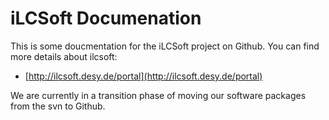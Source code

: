 # iLCSoft Documenation

This is some doucmentation for the iLCSoft project on Github.
You can find more details about ilcsoft:

- [http://ilcsoft.desy.de/portal](http://ilcsoft.desy.de/portal)


We are currently in a transition phase of moving our software packages from 
the svn to Github.


